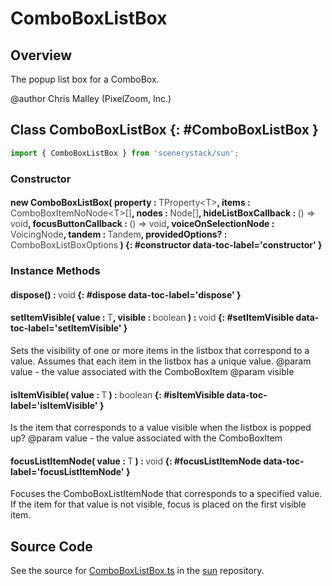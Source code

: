 # ComboBoxListBox

## Overview

The popup list box for a ComboBox.

@author Chris Malley (PixelZoom, Inc.)

## Class ComboBoxListBox {: #ComboBoxListBox }


```js
import { ComboBoxListBox } from 'scenerystack/sun';
```
### Constructor

#### new ComboBoxListBox( property : <span style="font-weight: 400; opacity: 80%;">TProperty&lt;T&gt;</span>, items : <span style="font-weight: 400; opacity: 80%;">ComboBoxItemNoNode&lt;T&gt;[]</span>, nodes : <span style="font-weight: 400; opacity: 80%;">Node[]</span>, hideListBoxCallback : <span style="font-weight: 400; opacity: 80%;">() =&gt; void</span>, focusButtonCallback : <span style="font-weight: 400; opacity: 80%;">() =&gt; void</span>, voiceOnSelectionNode : <span style="font-weight: 400; opacity: 80%;">VoicingNode</span>, tandem : <span style="font-weight: 400; opacity: 80%;">Tandem</span>, providedOptions? : <span style="font-weight: 400; opacity: 80%;">ComboBoxListBoxOptions</span> ) {: #constructor data-toc-label='constructor' }

### Instance Methods

#### dispose() : <span style="font-weight: 400; opacity: 80%;">void</span> {: #dispose data-toc-label='dispose' }

#### setItemVisible( value : <span style="font-weight: 400; opacity: 80%;">T</span>, visible : <span style="font-weight: 400; opacity: 80%;">boolean</span> ) : <span style="font-weight: 400; opacity: 80%;">void</span> {: #setItemVisible data-toc-label='setItemVisible' }

Sets the visibility of one or more items in the listbox that correspond to a value. Assumes that each item
in the listbox has a unique value.
@param value - the value associated with the ComboBoxItem
@param visible

#### isItemVisible( value : <span style="font-weight: 400; opacity: 80%;">T</span> ) : <span style="font-weight: 400; opacity: 80%;">boolean</span> {: #isItemVisible data-toc-label='isItemVisible' }

Is the item that corresponds to a value visible when the listbox is popped up?
@param value - the value associated with the ComboBoxItem

#### focusListItemNode( value : <span style="font-weight: 400; opacity: 80%;">T</span> ) : <span style="font-weight: 400; opacity: 80%;">void</span> {: #focusListItemNode data-toc-label='focusListItemNode' }

Focuses the ComboBoxListItemNode that corresponds to a specified value. If the item for that value is not
visible, focus is placed on the first visible item.



## Source Code

See the source for [ComboBoxListBox.ts](https://github.com/phetsims/sun/blob/main/js/ComboBoxListBox.ts) in the [sun](https://github.com/phetsims/sun) repository.
